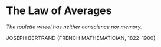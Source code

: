 # The Law of Averages

_The roulette wheel has neither conscience nor memory._

JOSEPH BERTRAND (FRENCH MATHEMATICIAN, 1822–1900)
